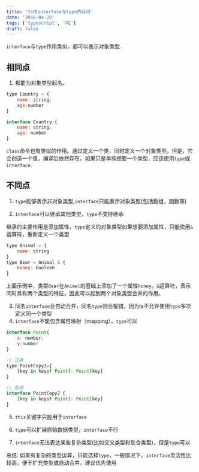 ```yaml
---
title: 'ts中interface与type的异同'
date: '2018-04-28'
tags: ['typescript', 'FE']
draft: false
---
```


`interface`与`type`作用类似，都可以表示对象类型.  

## 相同点

1. 都能为对象类型起名。  

```js
type Country = {
    name: string,
    age:number
}

interface Country {
    name: string,
    age: number
}
```

`class`命令也有类似的作用。通过定义一个类，同时定义一个对象类型。但是，它会创造一个值，编译后依然存在。如果只是单纯想要一个类型，应该使用`type`或`interface`.

## 不同点

1. `type`能够表示非对象类型,`interface`只能表示对象类型(包括数组，函数等)

2. `interface`可以继承其他类型，`type`不支持继承

继承的主要作用是添加属性，`type`定义的对象类型如果想要添加属性，只能使用`&`运算符，重新定义一个类型

```js
type Animal = {
    name: string
}
type Bear = Animal & {
    honey: boolean
}
```

上面示例中，类型`Bear`在`Animal`的基础上添加了一个属性`honey`。`&`运算符，表示同时具有两个类型的特征，因此可以起到两个对象类型合并的作用。

3. 同名`interface`会自动合并，同名`type`则会报错。因为ts不允许使用`type`多次定义同一个类型
4. `interface`不能包含属性映射（mapping），`type`可以

```js
interface Point{
    x: number;
    y:number
}

// 正确
type PointCopy1={
    [key in keyof Point]: Point[key]
}

// 报错
interface PointCopy2 {
    [key in keyof Point]: Point[key]
}

```

5. `this`关键字只能用于`interface`

6. `type`可以扩展原始数据类型，`interface`不行
7. `interface`无法表达某些复杂类型(比如交叉类型和联合类型)，但是`type`可以

总结: 如果有复杂的类型运算，只能选择`type`，一般情况下，`interface`灵活性比较高，便于扩充类型或自动合并，建议优先使用
